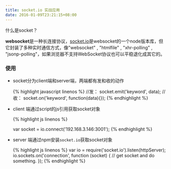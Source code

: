 ```yaml
---
title: socket.io 实战应用
date: 2016-01-09T23:21:15+08:00
---
```


什么是socket？

**websocket**是一种长连接协议，[socket.io](http://socket.io/)是websocket的一个node版本库，但它封装了多种实时通信方式，像"websocket" , "htmlfile" , "xhr-polling" , "jsonp-polling"，如果浏览器不支持WebSocket协议也可以平稳退化成其它的。



### 使用

- socket分为client端和server端，两端都有发和收的动作
    
    {% highlight javascript linenos %}
    //发：
    socket.emit('keyword', data);
    //收：
    socket.on('keyword', function(data){});
    {% endhighlight %}

- client 端通过script的js引用获取socket对象
    
    {% highlight js linenos %}
    <script src="js/socket.io-1.3.7.js"></script>
    var socket = io.connect('192.168.3.146:3001');
    {% endhighlight %}

- server 端通过npm安装`socket.io`获取socket对象
    
    {% highlight js linenos %}
    var io = require('socket.io').listen(httpServer);
    io.sockets.on('connection', function (socket) {
        // get socket and do something.
    });
    {% endhighlight %}

